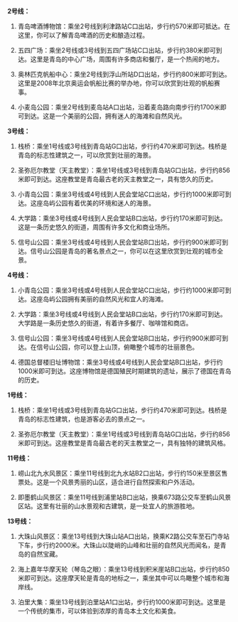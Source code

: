 **2号线：**

1. 青岛啤酒博物馆：乘坐2号线到利津路站C口出站，步行约570米即可抵达。在这里，你可以了解青岛啤酒的历史和酿造过程。

2. 五四广场：乘坐2号线或3号线到五四广场站C口出站，步行约380米即可到达。这里是青岛的中心广场，周围有许多商店和餐厅，是一个热闹的地方。

3. 奥林匹克帆船中心：乘坐2号线到浮山所站D口出站，步行约800米即可到达。这里是2008年北京奥运会帆船比赛的举办地，你可以欣赏到壮观的帆船赛事。

4. 小麦岛公园：乘坐2号线到麦岛站A口出站，沿着麦岛路向南步行约1700米即可到达。这是一个美丽的公园，拥有迷人的海滩和自然风光。


**3号线：**

1. 栈桥：乘坐1号线或3号线到青岛站G口出站，步行约470米即可到达。栈桥是青岛的标志性建筑之一，可以欣赏到壮丽的海景。

2. 圣弥厄尔教堂（天主教堂）：乘坐1号线或3号线到青岛站G口出站，步行约856米即可到达。这座教堂是青岛最古老的天主教堂之一，具有悠久的历史。

3. 小青岛公园：乘坐3号线或4号线到人民会堂站C口出站，步行约1000米即可到达。这座岛屿公园有着优美的环境和迷人的海景。

4. 大学路：乘坐3号线或4号线到人民会堂站B口出站，步行约170米即可到达。这是一条历史悠久的街道，周围有许多文化和商业场所。

5. 信号山公园：乘坐3号线或4号线到人民会堂站B口出站，步行约900米即可到达。信号山公园是青岛的著名景点之一，你可以在这里欣赏到壮观的城市全景。


**4号线：**

1. 小青岛公园：乘坐3号线或4号线到人民会堂站C口出站，步行约1000米即可到达。这座岛屿公园拥有美丽的自然风光和宜人的海滩。

2. 大学路：乘坐3号线或4号线到人民会堂站B口出站，步行约170米即可到达。大学路是一条历史悠久的街道，有着许多餐厅、咖啡馆和商店。

3. 信号山公园：乘坐3号线或4号线到人民会堂站B口出站，步行约900米即可到达。在信号山公园，你可以登上山顶，俯瞰整个城市的壮丽景色。

4. 德国总督楼旧址博物馆：乘坐3号线或4号线到人民会堂站B口出站，步行约1000米即可到达。这座博物馆是德国殖民时期建筑的遗址，展示了德国在青岛的历史。


**1号线：**

1. 栈桥：乘坐1号线或3号线到青岛站G口出站，步行约470米即可到达。栈桥是青岛的标志性建筑，也是游客必去的景点之一。

2. 圣弥厄尔教堂（天主教堂）：乘坐1号线或3号线到青岛站G口出站，步行约856米即可到达。这座教堂是青岛最古老的天主教堂之一，具有独特的建筑风格。


**11号线：**

1. 崂山北九水风景区：乘坐11号线到北九水站B2口出站，步行约150米至景区售票处。这是一个风景秀丽的山区，适合进行自然探索和户外活动。

2. 即墨鹤山风景区：乘坐11号线到浦里站B口出站，换乘673路公交车至鹤山风景区站。这里有壮丽的山水景观和古建筑，是一处宜人的旅游胜地。


**13号线：**

1. 大珠山风景区：乘坐13号线到大珠山站A口出站，换乘K2路公交车至石门寺站下车，步行约2000米。大珠山以陡峭的山峰和壮丽的自然风光而闻名，是青岛的自然宝藏。

2. 海上嘉年华摩天轮（琴岛之眼）：乘坐13号线到积米崖站B口出站，步行约850米即可到达。这座摩天轮是青岛的地标之一，乘坐其中可以鸟瞰整个城市和海岸线。

3. 泊里大集：乘坐13号线到泊里站A1口出站，步行约1000米即可到达。这里是一个传统的集市，可以体验到浓厚的青岛本土文化和美食。